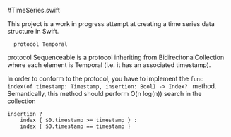 #TimeSeries.swift

This project is a work in progress attempt at creating a time series data structure in Swift. 

````
  protocol Temporal
````

protocol Sequenceable is a protocol inheriting from BidirecitonalCollection where each element is Temporal (i.e. it has an associated timestamp).

In order to conform to the protocol, you have to implement the 
`func index(of timestamp: Timestamp, insertion: Bool) -> Index? `
method. Semantically, this method should perform O(n log(n)) search in the collection 
    
    insertion ? 
        index { $0.timestamp >= timestamp } :
        index { $0.timestamp == timestamp }
      

